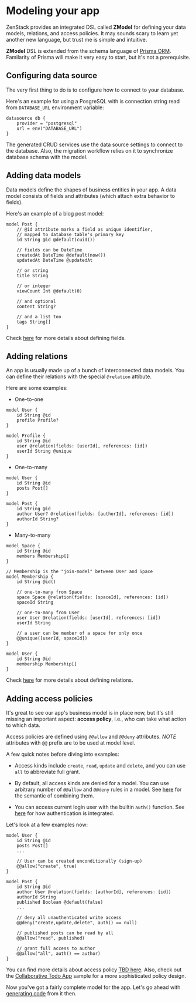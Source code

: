 # Modeling your app

ZenStack provides an integrated DSL called **ZModel** for defining your data models, relations, and access policies. It may sounds scary to learn yet another new language, but trust me is simple and intuitive.

**ZModel** DSL is extended from the schema language of [Prisma ORM](https://www.prisma.io/docs/concepts/components/prisma-schema ':target=_blank'). Familarity of Prisma will make it very easy to start, but it's not a prerequisite.

## Configuring data source

The very first thing to do is to configure how to connect to your database.

Here's an example for using a PosgreSQL with is connection string read from `DATABASE_URL` environment variable:

```zmodel
datasource db {
    provider = "postgresql"
    url = env("DATABASE_URL")
}
```

The generated CRUD services use the data source settings to connect to the database. Also, the migration workflow relies on it to synchronize database schema with the model.

## Adding data models

Data models define the shapes of business entities in your app. A data model consists of fields and attributes (which attach extra behavior to fields).

Here's an example of a blog post model:

```zmodel
model Post {
    // @id attribute marks a field as unique identifier,
    // mapped to database table's primary key
    id String @id @default(cuid())

    // fields can be DateTime
    createdAt DateTime @default(now())
    updatedAt DateTime @updatedAt

    // or string
    title String

    // or integer
    viewCount Int @default(0)

    // and optional
    content String?

    // and a list too
    tags String[]
}
```

Check [here](zmodel-field.md) for more details about defining fields.

## Adding relations

An app is usually made up of a bunch of interconnected data models. You can define their relations with the special `@relation` attibute.

Here are some examples:

-   One-to-one

```zmodel
model User {
    id String @id
    profile Profile?
}

model Profile {
    id String @id
    user @relation(fields: [userId], references: [id])
    userId String @unique
}
```

-   One-to-many

```zmodel
model User {
    id String @id
    posts Post[]
}

model Post {
    id String @id
    author User? @relation(fields: [authorId], references: [id])
    authorId String?
}
```

-   Many-to-many

```zmodel
model Space {
    id String @id
    members Membership[]
}

// Membership is the "join-model" between User and Space
model Membership {
    id String @id()

    // one-to-many from Space
    space Space @relation(fields: [spaceId], references: [id])
    spaceId String

    // one-to-many from User
    user User @relation(fields: [userId], references: [id])
    userId String

    // a user can be member of a space for only once
    @@unique([userId, spaceId])
}

model User {
    id String @id
    membership Membership[]
}
```

Check [here](zmodel-relation.md) for more details about defining relations.

## Adding access policies

It's great to see our app's business model is in place now, but it's still missing an important aspect: **access policy**, i.e., who can take what action to which data.

Access policies are defined using `@@allow` and `@@deny` attributes. _NOTE_ attributes with `@@` prefix are to be used at model level.

A few quick notes before diving into examples:

-   Access kinds include `create`, `read`, `update` and `delete`, and you can use `all` to abbreviate full grant.

-   By default, all access kinds are denied for a model. You can use arbitrary number of `@@allow` and `@@deny` rules in a model. See [here](zmodel-access-policy.md#combining-multiple-rules) for the semantic of combining them.

-   You can access current login user with the builtin `auth()` function. See [here](integrating-authentication.md) for how authentication is integrated.

Let's look at a few examples now:

```zmodel
model User {
    id String @id
    posts Post[]
    ...

    // User can be created unconditionally (sign-up)
    @@allow("create", true)
}

model Post {
    id String @id
    author User @relation(fields: [authorId], references: [id])
    authorId String
    published Boolean @default(false)
    ...

    // deny all unauthenticated write access
    @@deny("create,update,delete", auth() == null)

    // published posts can be read by all
    @@allow("read", published)

    // grant full access to author
    @@allow("all", auth() == author)
}
```

You can find more details about access policy [TBD here](). Also, check out the [Collaborative Todo App](https://github.com/zenstackhq/todo-demo-sqlite) sample for a more sophisticated policy design.

Now you've got a fairly complete model for the app. Let's go ahead with [generating code](code-generation.md) from it then.
